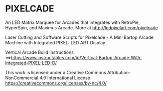 # PIXELCADE
An LED Matrix Marquee for Arcades that integrates with RetroPie, HyperSpin, and Maximus Arcade. More at http://ledpixelart.com/pixelcade

Laser Cutting and Software Scripts for Pixelcade - A Mini Bartop Arcade Machine with Integrated PIXEL: LED ART Display

Vertical Arcade Build Instructions ==>https://www.instructables.com/id/Vertical-Bartop-Arcade-With-Integrated-PIXEL-LED-D/

This work is licensed under a Creative Commons Attribution-NonCommercial 4.0 International License https://creativecommons.org/licenses/by-nc/4.0/
